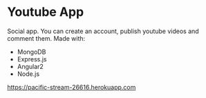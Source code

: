# Youtube App
Social app. You can create an account, publish youtube videos and comment them.
Made with: 
* MongoDB
* Express.js
* Angular2
* Node.js

https://pacific-stream-26616.herokuapp.com
